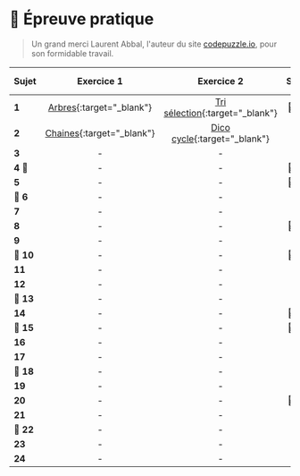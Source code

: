 # 📝 Épreuve pratique
> Un grand merci Laurent Abbal, l'auteur du site [codepuzzle.io](https://www.codepuzzle.io), pour son formidable travail.



| Sujet | Exercice 1 | Exercice 2 | Sujet | Exercice 1 | Exercice 2 |
|:-----|:----------:|:----------:|:-----:|:----------:|:----------:|
| **1**     | [Arbres](https://www.codepuzzle.io/DH83G){:target="_blank"}                | [Tri sélection](https://www.codepuzzle.io/DH83G){:target="_blank"}         | **🎯 25** | - | - |
| **2**     | [Chaines](https://www.codepuzzle.io/DSXPQ){:target="_blank"}               | [Dico cycle](https://www.codepuzzle.io/DYZWR){:target="_blank"}            | **26** | - | - |
| **3**     | -               | -            | **27** | - | - |
| **4 🎯**     | -               | -         | **🎯 28** | - | - |
| **5**     | -               | -            | **🎯 29** | - | - |
| **🎯 6**      | -               | -        | **30** | - | - |
| **7**     | -               | -            | **31** | - | - |
| **8**     | -               | -            | **🎯 32** | - | - |
| **9**     | -               | -            | **33** | - | - |
| **🎯 10**    | -               | -         | **🎯 34** | - | - |
| **11**    | -               | -            | **35** | - | - |
| **12**    | -               | -            | **36** | - | - |
| **🎯 13**    | -               | -         | **37** | - | - |
| **14**     | -               | -           | **🎯 38** | - | - |
| **🎯 15**    | -               | -         | **🎯 39** | - | - |
| **16**   | -               | -             | **40** | - | - |
| **17**     | -               | -           | **41** | - | - |
| **🎯 18**     | -               | -        | **42** | - | - |
| **19**    | -               | -            | **43** | - | - |
| **20**    | -               | -            | **🎯 44** | - | - |
| **21**    | -               | -            | **45** | - | - |
| **🎯 22**    | -               | -         | **46** | - | - |
| **23**    | -               | -            | **47** | - | - |
| **24**    | -               | -            | **48** | - | - |



<!--
- ### [Épreuve pratique niveau première - Facile (1-9)](https://notebook.basthon.fr/?from=https://raw.githubusercontent.com/abrugiere/tnsi/main/_ressources/6.1_prat11.ipynb){:target="_blank"}  

- ### [Épreuve pratique niveau première - Intermédiaire (10-17)](https://notebook.basthon.fr/?from=https://raw.githubusercontent.com/abrugiere/tnsi/main/_ressources/6.2_prat12.ipynb){:target="_blank"}  
- ### [Épreuve pratique niveau première - Confirmé (18-)](https://notebook.basthon.fr/?from=https://raw.githubusercontent.com/abrugiere/tnsi/main/_ressources/6.3_prat13.ipynb){:target="_blank"}  

- ### [Épreuve pratique niveau terminale - Facile](https://notebook.basthon.fr/?from=https://raw.githubusercontent.com/abrugiere/tnsi/main/_ressources/6.4_pratT1.ipynb){:target="_blank"}  
- ### [Épreuve pratique niveau terminale - Intermédiaire](https://notebook.basthon.fr/?from=https://raw.githubusercontent.com/abrugiere/tnsi/main/_ressources/6.5_pratT2.ipynb){:target="_blank"}  
- ### [Épreuve pratique niveau terminale - Confirmé](https://notebook.basthon.fr/?from=https://raw.githubusercontent.com/abrugiere/tnsi/main/_ressources/6.6_pratT3.ipynb){:target="_blank"}  

- ### [L'essentiel de ce qu'il faut savoir et savoir faire](https://notebook.basthon.fr/?from=https://raw.githubusercontent.com/abrugiere/tnsi/main/_ressources/6.7_essentiel.ipynb){:target="_blank"}  




-->

